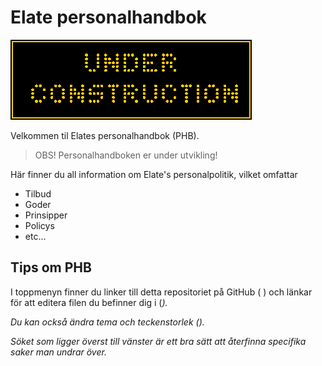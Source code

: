 # Elate personalhandbok

![under_construction](images/under_construction.gif)

Velkommen til Elates personalhandbok (PHB).

> <i class="fa fa-info-circle"></i> OBS! Personalhandboken er under utvikling!

Här finner du all information om Elate's personalpolitik, vilket omfattar
 * Tilbud
 * Goder
 * Prinsipper
 * Policys
 * etc...

## Tips om PHB

I toppmenyn finner du linker till detta repositoriet på GitHub (<i class="fa fa-github"> </i>) och länkar för att editera filen du befinner dig i (<i class="fa fa-pencil-square-o"/>).

Du kan också ändra tema och teckenstorlek (<i class="fa fa-font"/>).

Söket som ligger överst till vänster är ett bra sätt att återfinna specifika saker man undrar över.
